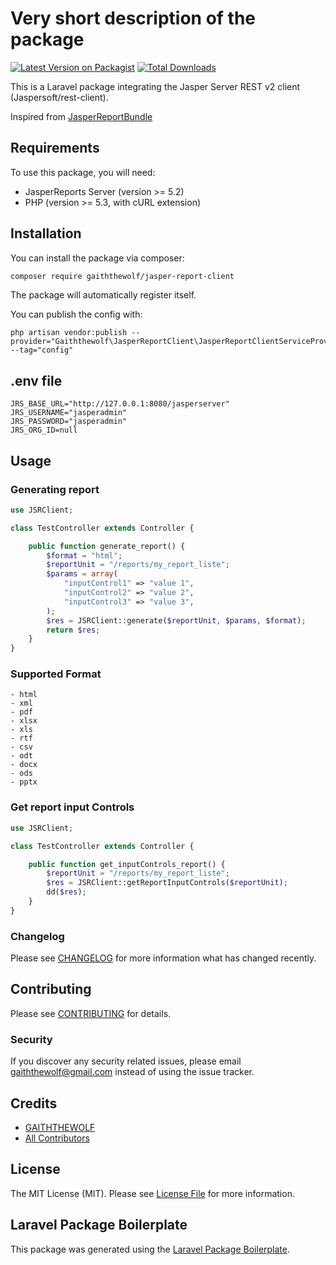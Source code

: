 # Very short description of the package

[![Latest Version on Packagist](https://img.shields.io/packagist/v/gaiththewolf/jasper-report-client.svg?style=flat-square)](https://packagist.org/packages/gaiththewolf/jasper-report-client)
[![Total Downloads](https://img.shields.io/packagist/dt/gaiththewolf/jasper-report-client.svg?style=flat-square)](https://packagist.org/packages/gaiththewolf/jasper-report-client)

This is a Laravel package integrating the Jasper Server REST v2 client (Jaspersoft/rest-client).

Inspired from [JasperReportBundle](https://github.com/nckenn/JasperReportBundle)

## Requirements

To use this package, you will need:
- JasperReports Server (version >= 5.2)
- PHP (version >= 5.3, with cURL extension)

## Installation

You can install the package via composer:

```bash
composer require gaiththewolf/jasper-report-client
```

The package will automatically register itself.

You can publish the config with:
```
php artisan vendor:publish --provider="Gaiththewolf\JasperReportClient\JasperReportClientServiceProvider" --tag="config"
```

## .env file

```
JRS_BASE_URL="http://127.0.0.1:8080/jasperserver"
JRS_USERNAME="jasperadmin"
JRS_PASSWORD="jasperadmin"
JRS_ORG_ID=null
```

## Usage

### Generating report

```php
use JSRClient;

class TestController extends Controller {

    public function generate_report() {
        $format = "html";
        $reportUnit = "/reports/my_report_liste";
        $params = array(
            "inputControl1" => "value 1",
            "inputControl2" => "value 2",
            "inputControl3" => "value 3",
        );
        $res = JSRClient::generate($reportUnit, $params, $format);
        return $res;
    }
}
```

### Supported Format
```
- html
- xml
- pdf
- xlsx
- xls
- rtf
- csv
- odt
- docx
- ods
- pptx
```

### Get report input Controls

```php
use JSRClient;

class TestController extends Controller {

    public function get_inputControls_report() {
        $reportUnit = "/reports/my_report_liste";
        $res = JSRClient::getReportInputControls($reportUnit);
        dd($res);
    }
}
```

### Changelog

Please see [CHANGELOG](CHANGELOG.md) for more information what has changed recently.

## Contributing

Please see [CONTRIBUTING](CONTRIBUTING.md) for details.

### Security

If you discover any security related issues, please email gaiththewolf@gmail.com instead of using the issue tracker.

## Credits

-   [GAITHTHEWOLF](https://github.com/gaiththewolf)
-   [All Contributors](../../contributors)

## License

The MIT License (MIT). Please see [License File](LICENSE.md) for more information.

## Laravel Package Boilerplate

This package was generated using the [Laravel Package Boilerplate](https://laravelpackageboilerplate.com).
